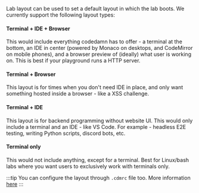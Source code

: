 Lab layout can be used to set a default layout in which the lab boots. We currently support the following layout types:

#### Terminal + IDE + Browser

This would include everything codedamn has to offer - a terminal at the bottom, an IDE in center (powered by Monaco on desktops, and CodeMirror on mobile phones), and a browser preview of (ideally) what user is working on. This is best if your playground runs a HTTP server.

#### Terminal + Browser

This layout is for times when you don't need IDE in place, and only want something hosted inside a browser - like a XSS challenge.

#### Terminal + IDE

This layout is for backend programming without website UI. This would only include a terminal and an IDE - like VS Code. For example - headless E2E testing, writing Python scripts, discord bots, etc.

#### Terminal only

This would not include anything, except for a terminal. Best for Linux/bash labs where you want users to exclusively work with terminals only.

:::tip
You can configure the layout through `.cdmrc` file too. More information [here](/docs/concepts/cdmrc#playground-view)
:::
